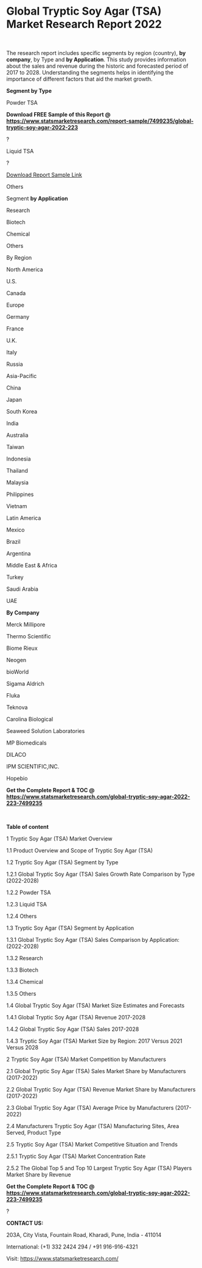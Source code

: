 <h1>Global Tryptic Soy Agar (TSA) Market Research Report 2022</h1><br/><p>The research report includes specific segments by region (country), <strong>by company</strong>, by Type and <strong>by Application</strong>. This study provides information about the sales and revenue during the historic and forecasted period of 2017 to 2028. Understanding the segments helps in identifying the importance of different factors that aid the market growth.</p>
 
 
 
 <p><strong>Segment by Type</strong></p>
 
 
 
 <p>Powder TSA</p>
 
 
 
 <div><b>Download FREE Sample of this Report @ <a href="https://www.statsmarketresearch.com/download-free-sample/7499235/global-tryptic-soy-agar-2022-223">https://www.statsmarketresearch.com/report-sample/7499235/global-tryptic-soy-agar-2022-223</a></b></div>
 
 
 
 <p>? </p>
 
 
 
 <p>Liquid TSA</p>
 
 
 
 <p>? </p>
 
 
 
 <p><a href="https://www.statsmarketresearch.com/download-free-sample/7499235/global-tryptic-soy-agar-2022-223">Download Report Sample Link</a></p>
 
 
 
 <p>Others</p>
 
 
 
 <p>Segment <strong>by Application</strong></p>
 
 
 
 <p>Research</p>
 
 
 
 <p>Biotech</p>
 
 
 
 <p>Chemical</p>
 
 
 
 <p>Others</p>
 
 
 
 <p>By Region</p>
 
 
 
 <p>North America</p>
 
 
 
 <p>U.S.</p>
 
 
 
 <p>Canada</p>
 
 
 
 <p>Europe</p>
 
 
 
 <p>Germany</p>
 
 
 
 <p>France</p>
 
 
 
 <p>U.K.</p>
 
 
 
 <p>Italy</p>
 
 
 
 <p>Russia</p>
 
 
 
 <p>Asia-Pacific</p>
 
 
 
 <p>China</p>
 
 
 
 <p>Japan</p>
 
 
 
 <p>South Korea</p>
 
 
 
 <p>India</p>
 
 
 
 <p>Australia</p>
 
 
 
 <p>Taiwan</p>
 
 
 
 <p>Indonesia</p>
 
 
 
 <p>Thailand</p>
 
 
 
 <p>Malaysia</p>
 
 
 
 <p>Philippines</p>
 
 
 
 <p>Vietnam</p>
 
 
 
 <p>Latin America</p>
 
 
 
 <p>Mexico</p>
 
 
 
 <p>Brazil</p>
 
 
 
 <p>Argentina</p>
 
 
 
 <p>Middle East & Africa</p>
 
 
 
 <p>Turkey</p>
 
 
 
 <p>Saudi Arabia</p>
 
 
 
 <p>UAE</p>
 
 
 
 <p><strong>By Company</strong></p>
 
 
 
 <p>Merck Millipore</p>
 
 
 
 <p>Thermo Scientific</p>
 
 
 
 <p>Biome Rieux</p>
 
 
 
 <p>Neogen</p>
 
 
 
 <p>bioWorld</p>
 
 
 
 <p>Sigama Aldrich</p>
 
 
 
 <p>Fluka</p>
 
 
 
 <p>Teknova</p>
 
 
 
 <p>Carolina Biological</p>
 
 
 
 <p>Seaweed Solution Laboratories</p>
 
 
 
 <p>MP Biomedicals</p>
 
 
 
 <p>DILACO</p>
 
 
 
 <p>IPM SCIENTIFIC,INC.</p>
 
 
 
 <p>Hopebio</p>
 
 
 
 <div><b>Get the Complete Report & TOC @ <a href="https://www.statsmarketresearch.com/global-tryptic-soy-agar-2022-223-7499235">https://www.statsmarketresearch.com/global-tryptic-soy-agar-2022-223-7499235</a></b></div>
 
 
 
 <p><br />
 
 <b>Table of content</b></p>
 
 
 
 <p>1 Tryptic Soy Agar (TSA) Market Overview<br />
 
 1.1 Product Overview and Scope of Tryptic Soy Agar (TSA)<br />
 
 1.2 Tryptic Soy Agar (TSA) Segment by Type<br />
 
 1.2.1 Global Tryptic Soy Agar (TSA) Sales Growth Rate Comparison by Type (2022-2028)<br />
 
 1.2.2 Powder TSA<br />
 
 1.2.3 Liquid TSA<br />
 
 1.2.4 Others<br />
 
 1.3 Tryptic Soy Agar (TSA) Segment by Application<br />
 
 1.3.1 Global Tryptic Soy Agar (TSA) Sales Comparison by Application: (2022-2028)<br />
 
 1.3.2 Research<br />
 
 1.3.3 Biotech<br />
 
 1.3.4 Chemical<br />
 
 1.3.5 Others<br />
 
 1.4 Global Tryptic Soy Agar (TSA) Market Size Estimates and Forecasts<br />
 
 1.4.1 Global Tryptic Soy Agar (TSA) Revenue 2017-2028<br />
 
 1.4.2 Global Tryptic Soy Agar (TSA) Sales 2017-2028<br />
 
 1.4.3 Tryptic Soy Agar (TSA) Market Size by Region: 2017 Versus 2021 Versus 2028<br />
 
 2 Tryptic Soy Agar (TSA) Market Competition by Manufacturers<br />
 
 2.1 Global Tryptic Soy Agar (TSA) Sales Market Share by Manufacturers (2017-2022)<br />
 
 2.2 Global Tryptic Soy Agar (TSA) Revenue Market Share by Manufacturers (2017-2022)<br />
 
 2.3 Global Tryptic Soy Agar (TSA) Average Price by Manufacturers (2017-2022)<br />
 
 2.4 Manufacturers Tryptic Soy Agar (TSA) Manufacturing Sites, Area Served, Product Type<br />
 
 2.5 Tryptic Soy Agar (TSA) Market Competitive Situation and Trends<br />
 
 2.5.1 Tryptic Soy Agar (TSA) Market Concentration Rate<br />
 
 2.5.2 The Global Top 5 and Top 10 Largest Tryptic Soy Agar (TSA) Players Market Share by Revenue</p>
 
 
 
 <div><b>Get the Complete Report & TOC @ <a href="https://www.statsmarketresearch.com/global-tryptic-soy-agar-2022-223-7499235">https://www.statsmarketresearch.com/global-tryptic-soy-agar-2022-223-7499235</a></b></div>
 
 
 
 <p>? </p>
 
 
 
 <p><b>CONTACT US:</b><br />
 
 203A, City Vista, Fountain Road, Kharadi, Pune, India - 411014<br />
 
 International: (+1) 332 2424 294 / +91 916-916-4321<br />
 
 Visit: <a href="https://www.statsmarketresearch.com/">https://www.statsmarketresearch.com/</a></p>